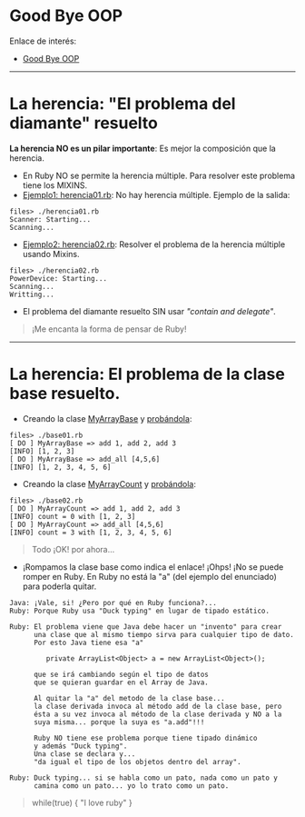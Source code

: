 
# Good Bye OOP

Enlace de interés:
* [Good Bye OOP](https://medium.com/@cscalfani/goodbye-object-oriented-programming-a59cda4c0e53)

---

# La herencia: "El problema del diamante" resuelto

**La herencia NO es un pilar importante**: Es mejor la composición que la herencia.

* En Ruby NO se permite la herencia múltiple. Para resolver este problema tiene los MIXINS.
* [Ejemplo1: herencia01.rb](./files/herencia01.rb): No hay herencia múltiple. Ejemplo de la salida:
```
files> ./herencia01.rb
Scanner: Starting...
Scanning...
```

* [Ejemplo2: herencia02.rb](./files/herencia02.rb): Resolver el problema de la herencia múltiple usando Mixins.
```
files> ./herencia02.rb
PowerDevice: Starting...
Scanning...
Writting...
```

* El problema del diamante resuelto SIN usar _"contain and delegate"_.

> ¡Me encanta la forma de pensar de Ruby!

---

# La herencia: El problema de la clase base resuelto.

* Creando la clase [MyArrayBase](./files/my-array-base.rb) y [probándola](./files/base01.rb):
```
files> ./base01.rb
[ DO ] MyArrayBase => add 1, add 2, add 3
[INFO] [1, 2, 3]
[ DO ] MyArrayBase => add_all [4,5,6]
[INFO] [1, 2, 3, 4, 5, 6]
```
* Creando la clase [MyArrayCount](./files/my-array-count.rb) y [probándola](./files/base02.rb):
```
files> ./base02.rb
[ DO ] MyArrayCount => add 1, add 2, add 3
[INFO] count = 0 with [1, 2, 3]
[ DO ] MyArrayCount => add_all [4,5,6]
[INFO] count = 3 with [1, 2, 3, 4, 5, 6]
```

> Todo ¡OK! por ahora...

* ¡Rompamos la clase base como indica el enlace! ¡Ohps! ¡No se puede romper en Ruby. En Ruby no está la "a" (del ejemplo del enunciado) para poderla quitar.

```
Java: ¡Vale, si! ¿Pero por qué en Ruby funciona?...
Ruby: Porque Ruby usa "Duck typing" en lugar de tipado estático.

Ruby: El problema viene que Java debe hacer un "invento" para crear
      una clase que al mismo tiempo sirva para cualquier tipo de dato.
      Por esto Java tiene esa "a"

         private ArrayList<Object> a = new ArrayList<Object>();

      que se irá cambiando según el tipo de datos
      que se quieran guardar en el Array de Java.

      Al quitar la "a" del metodo de la clase base...
      la clase derivada invoca al método add de la clase base, pero
      ésta a su vez invoca al método de la clase derivada y NO a la
      suya misma... porque la suya es "a.add"!!!

      Ruby NO tiene ese problema porque tiene tipado dinámico
      y además "Duck typing".
      Una clase se declara y...
      "da igual el tipo de los objetos dentro del array".

Ruby: Duck typing... si se habla como un pato, nada como un pato y
      camina como un pato... yo lo trato como un pato.  
```

> while(true) { "I love ruby" }
